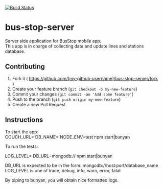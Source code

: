 [![Build Status](https://semaphoreci.com/api/v1/projects/eee79177-df18-4b64-9bc4-e1f1939ecbe0/548061/badge.svg)](https://semaphoreci.com/landry/bus-stop-server)
# bus-stop-server
Server side application for BusStop mobile app.  
This app is in charge of collecting data and update lines and stations database.

## Contributing

1. Fork it ( https://github.com/[my-github-username]/bus-stop-server/fork )
2. Create your feature branch (`git checkout -b my-new-feature`)
3. Commit your changes (`git commit -am 'Add some feature'`)
4. Push to the branch (`git push origin my-new-feature`)
5. Create a new Pull Request

## Instructions

To start the app:  
COUCH_URL=<couch url> DB_NAME=<database name> NODE_ENV=test npm start|bunyan

To run the tests:  

LOG_LEVEL=<log level> DB_URL=mongodb://<DB url> npm start|bunyan

DB_URL is expected to be in the form: mongodb://host:port/database_name  
LOG_LEVEL is one of trace, debug, info, warn, error, fatal

By piping to bunyan, you will obtain nice formatted logs.  

